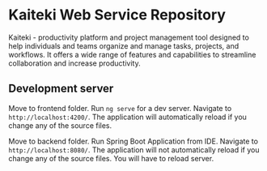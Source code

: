 # Kaiteki Web Service Repository

Kaiteki - productivity platform and project management tool designed to help individuals and teams organize and manage tasks, projects, and workflows. It offers a wide range of features and capabilities to streamline collaboration and increase productivity.

## Development server

Move to frontend folder. Run `ng serve` for a dev server. Navigate to `http://localhost:4200/`. The application will automatically reload if you change any of the source files.

Move to backend folder. Run Spring Boot Application from IDE. Navigate to `http://localhost:8080/`. The application will not automatically reload if you change any of the source files. You will have to reload server.